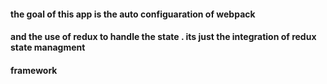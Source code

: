 #### the goal of this app is the auto configuaration of webpack
#### and the use of redux to handle the state . its just the integration of redux state managment
#### framework
